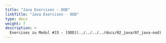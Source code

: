 ```yaml
---
title: "Java Exercises - OOD"
linkTitle: "Java Exercises - OOD"
type: docs
weight: 7
description: >
  Exercises zu Modul #J3 - [OOD](../../../../docs/02_java/07_java-ood)
---
```

